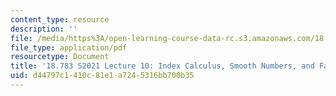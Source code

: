 ```yaml
---
content_type: resource
description: ''
file: /media/https%3A/open-learning-course-data-rc.s3.amazonaws.com/18-783-elliptic-curves-spring-2021/d44797c1410c81e1a7245316bb700b35_MIT18_783S21_Slides10.pdf
file_type: application/pdf
resourcetype: Document
title: '18.783 S2021 Lecture 10: Index Calculus, Smooth Numbers, and Factoring Integers '
uid: d44797c1-410c-81e1-a724-5316bb700b35
---
```

